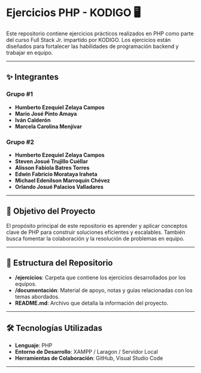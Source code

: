 # Ejercicios PHP - KODIGO 🖥️

Este repositorio contiene ejercicios prácticos realizados en PHP como parte del curso Full Stack Jr. impartido por KODIGO. Los ejercicios están diseñados para fortalecer las habilidades de programación backend y trabajar en equipo.

---

## ✨ **Integrantes**  

### **Grupo #1**
- **Humberto Ezequiel Zelaya Campos**
- **Mario José Pinto Amaya**
- **Iván Calderón**
- **Marcela Carolina Menjívar**

### **Grupo #2**
- **Humberto Ezequiel Zelaya Campos**
- **Steven Josué Trujillo Cuéllar**
- **Alisson Fabiola Batres Torres**
- **Edwin Fabricio Morataya Iraheta**
- **Michael Edenilson Marroquín Chévez**
- **Orlando Josué Palacios Valladares**

---

## 🚀 **Objetivo del Proyecto**  
El propósito principal de este repositorio es aprender y aplicar conceptos clave de PHP para construir soluciones eficientes y escalables. También busca fomentar la colaboración y la resolución de problemas en equipo.

---

## 📁 **Estructura del Repositorio**  
- **/ejercicios**: Carpeta que contiene los ejercicios desarrollados por los equipos.
- **/documentación**: Material de apoyo, notas y guías relacionadas con los temas abordados.
- **README.md**: Archivo que detalla la información del proyecto.

---

## 🛠️ **Tecnologías Utilizadas**  
- **Lenguaje**: PHP  
- **Entorno de Desarrollo**: XAMPP / Laragon / Servidor Local  
- **Herramientas de Colaboración**: GitHub, Visual Studio Code

---



